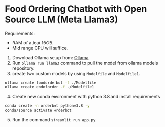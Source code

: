 # Food Ordering Chatbot with Open Source LLM (Meta Llama3)

Requirements:
- RAM of atleat 16GB.
- Mid range CPU will suffice.

1. Download Ollama setup from: [Ollama](https://ollama.com/library/llama3)
2. Run `ollama run llama3` command to pull the model from ollama models repository.
3. create two custom models by using `Modelfile` and `Modelfile1`.
```bash
ollama create foodorderbot -f ./Modelfile
ollama create endoforder -f ./Modelfile1
```
4. Create new conda environment with python 3.8 and install requirements

```bash
conda create -n orderbot python=3.8 -y
conda/source activate orderbot
```

5. Run the command `streamlit run app.py`



